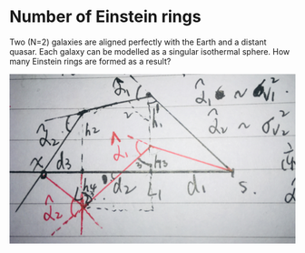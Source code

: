 # Number of Einstein rings
Two (N=2) galaxies are aligned perfectly with the Earth and a distant quasar. 
Each galaxy can be modelled as a singular isothermal sphere.
How many Einstein rings are formed as a result?

![](https://github.com/rkkuang/aeroastro/blob/master/gravlen/num_einstain_rings/geo.jpg)